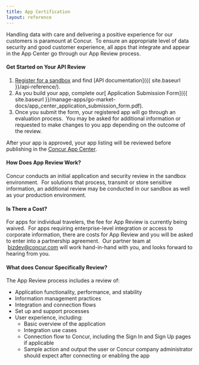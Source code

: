 ```yaml
---
title: App Certification
layout: reference
---
```


Handling data with care and delivering a positive experience for our customers is paramount at Concur.  To ensure an appropriate level of data security and good customer experience, all apps that integrate and appear in the App Center go through our App Review process.

#### **Get Started on Your API Review**

1. [Register for a sandbox](https://developer.concur.com/register) and find [API documentation]({{ site.baseurl }}/api-reference/).
2. As you build your app, complete our[ Application Submission Form]({{ site.baseurl }}/manage-apps/go-market-docs/app_center_application_submission_form.pdf).
3. Once you submit the form, your registered app will go through an evaluation process.  You may be asked for additional information or requested to make changes to you app depending on the outcome of the review.

After your app is approved, your app listing will be reviewed before publishing in the [Concur App Center](https://www.concur.com/en-us/app-center). 

#### **How Does App Review Work?**

Concur conducts an initial application and security review in the sandbox environment.  For solutions that process, transmit or store sensitive information, an additional review may be conducted in our sandbox as well as your production environment. 

#### **Is There a Cost?**

For apps for individual travelers, the fee for App Review is currently being waived.  For apps requiring enterprise-level integration or access to corporate information, there are costs for App Review and you will be asked to enter into a partnership agreement.  Our partner team at  [bizdev@concur.com](mailto:bizdev@concur.com) will work hand-in-hand with you, and looks forward to hearing from you.

#### **What does Concur Specifically Review?**

The App Review process includes a review of:

- Application functionality, performance, and stability
- Information management practices
- Integration and connection flows
- Set up and support processes
- User experience, including:
    - Basic overview of the application
    - Integration use cases
    - Connection flow to Concur, including the Sign In and Sign Up pages if applicable
    - Sample action and output the user or Concur company administrator should expect after connecting or enabling the app

